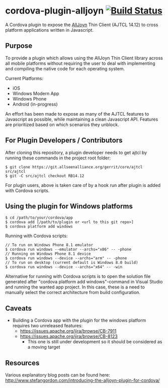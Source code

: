 cordova-plugin-alljoyn [![Build Status](https://travis-ci.org/AllJoyn-Cordova/cordova-plugin-alljoyn.svg?branch=master)](https://travis-ci.org/AllJoyn-Cordova/cordova-plugin-alljoyn)
======================

A Cordova plugin to expose the [AllJoyn](https://allseenalliance.org/alljoyn-framework-tutorial) Thin Client (AJTCL 14.12) to cross platform applications written in Javascript. 

Purpose
--------------------
To provide a plugin which allows using the AllJoyn Thin Client library across all mobile platforms without requiring the user to deal with implementing and compiling the native code for each operating system.

Current Platforms:
* iOS
* Windows Modern App
* Windows Phone
* Android (in-progress)

An effort has been made to expose as many of the AJTCL features to Javascript as possible, while maintaining a clean Javascript API.  Features are prioritized based on which scenarios they unblock.  

For Plugin Developers / Contributors
--------------------
After cloning this repository, a plugin developer needs to get ajtcl by running these commands in the project root folder:

```
$ git clone https://git.allseenalliance.org/gerrit/core/ajtcl src/ajtcl
$ git -C src/ajtcl checkout RB14.12
```

For plugin users, above is taken care of by a hook run after plugin is added with Cordova scripts.

Using the plugin for Windows platforms
--------------------------------------
```
$ cd /path/to/your/cordova/app
$ cordova add [/path/to/plugin or <url to this git repo>]
$ cordova platform add windows
```

Running with Cordova scripts:

```
// To run on Windows Phone 8.1 emulator
$ cordova run windows --emulator --archs="x86" -- -phone
// Running on Windows Phone 8.1 device
$ cordova run windows --device --archs="arm" -- -phone
// To run on desktop (current default is Windows 8.0 build)
$ cordova run windows --device --archs="x64" -- -win
```

Alternative for running with Cordova scripts is to open the solution file generated after "cordova platform add windows"-command in Visual Studio and running the wanted app project. In this case, these is a need to manually select the correct architecture from build configuration.

Caveats
-------
* Building a Cordova app with the plugin for the windows platform requires two unreleased features:
  * https://issues.apache.org/jira/browse/CB-7911
  * https://issues.apache.org/jira/browse/CB-8123
    * This one is still under development so it should be considered as a moving target

Resources
---------
Various explanatory blog posts can be found here:
http://www.stefangordon.com/introducing-the-alljoyn-plugin-for-cordova/
